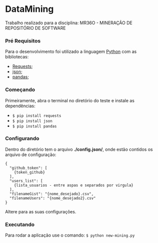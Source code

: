 # DataMining

Trabalho realizado para a disciplina: MR36O - MINERAÇÃO DE REPOSITÓRIO DE SOFTWARE

### Pré Requisitos
Para o desenvolvimento foi utilizado a linguagem [Python](https://www.python.org/) com as bibliotecas:
* [Requests](https://requests.readthedocs.io/en/master/);
* [json](https://docs.python.org/3/library/json.html);
* [pandas](https://pandas.pydata.org/docs/);

### Começando
Primeiramente, abra o terminal no diretório do teste e instale as dependências:
* `$ pip install requests`
* `$ pip install json`
* `$ pip install pandas`

### Configurando
Dentro do diretório tem o arquivo **./config.json/**, onde estão contidos os arquivo de configuração:

```
{
  "github_token": [
    {token_github}
  ],
  "users_list": [
    {lista_usuarios - entre aspas e separados por virgula}
  ],
  "filenameGist": "{nome_desejado}.csv",
  "filenameUsers": "{nome_desejado2}.csv"
}
```
Altere para as suas configurações.

### Executando

Para rodar a aplicação use o comando:
`$ python new-mining.py`
